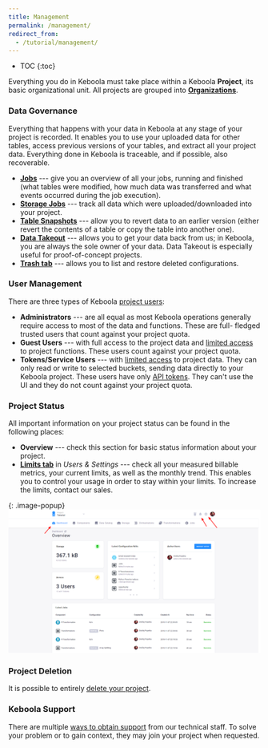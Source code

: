 ```yaml
---
title: Management
permalink: /management/
redirect_from:
  - /tutorial/management/
---
```


* TOC
{:toc}

Everything you do in Keboola must take place within a Keboola **Project**, its basic organizational unit.
All projects are grouped into [**Organizations**](/management/organization/).

### Data Governance
Everything that happens with your data in Keboola at any stage of your project is recorded.
It enables you to use your uploaded data for other tables, access previous versions of your tables, and
extract all your project data. Everything done in Keboola is traceable, and if possible, also recoverable.

- [**Jobs**](/management/jobs/#jobs) --- give you an overview of all your jobs,
running and finished (what tables were modified, how much data was transferred and
what events occurred during the job execution).
- [**Storage Jobs**](/management/jobs/#storage-jobs) --- track all data
which were uploaded/downloaded into your project.
- [**Table Snapshots**](/storage/tables/backups/#table-snapshots) --- allow you to revert data
to an earlier version (either revert the contents of a table or copy the table into another one).
- [**Data Takeout**](/management/project/export/) --- allows you to get your data back from us; in Keboola, you are
always the sole owner of your data. Data Takeout is especially useful for proof-of-concept projects.
- [**Trash tab**](/components/#delete-configuration) --- allows you to list and restore deleted configurations.

### User Management
There are three types of Keboola [project users](/management/project/users/):

- **Administrators** --- are all equal as most Keboola operations generally require access to most of the data and functions. These are full-
fledged trusted users that count against your project quota.
- **Guest Users** --- with full access to the project data and [limited access](/management/project/users/#user-roles) to project functions. These users 
count against your project quota.
- **Tokens/Service Users** --- with [limited access](/management/project/tokens/#limited-tokens) to project data. They can only read or write to
selected buckets, sending data directly to your Keboola project. These users have only [API tokens](/management/project/tokens/). They can't use the UI and they do not
 count against your project quota.

### Project Status
All important information on your project status can be found in the following places:

- **Overview** --- check this section for basic status information about your project.
- [**Limits tab**](/management/project/limits/) in *Users & Settings* --- check all your measured billable
metrics, your current limits, as well as the monthly trend. This enables you to control your usage in order to
stay within your limits. To increase the limits, contact our sales.

{: .image-popup}
![Screenshot - Project Overview](/management/project-overview.png)

### Project Deletion
It is possible to entirely [delete your project](/management/project/delete/).

### Keboola Support
There are multiple [ways to obtain support](/management/support/) from our technical staff.
To solve your problem or to gain context, they may join your project when requested.